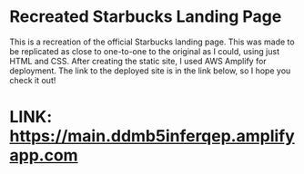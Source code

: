 # Recreated Starbucks Landing Page
This is a recreation of the official Starbucks landing page. This was made to be replicated as close to one-to-one to the original as I could, using just HTML and CSS. After creating the static site, I used AWS Amplify for deployment. The link to the deployed site is in the link below, so I hope you check it out!

# LINK: https://main.ddmb5inferqep.amplifyapp.com
